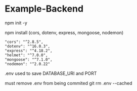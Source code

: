 # Example-Backend

npm init -y

npm install (cors, dotenv, express, mongoose, nodemon)

    "cors": "^2.8.5",
    "dotenv": "^16.0.3",
    "express": "^4.18.2",
    "helmet": "^7.0.0",
    "mongoose": "^7.1.0",
    "nodemon": "^2.0.22"

.env used to save DATABASE_URI and PORT

must remove .env from being commited
git rm .env --cached
